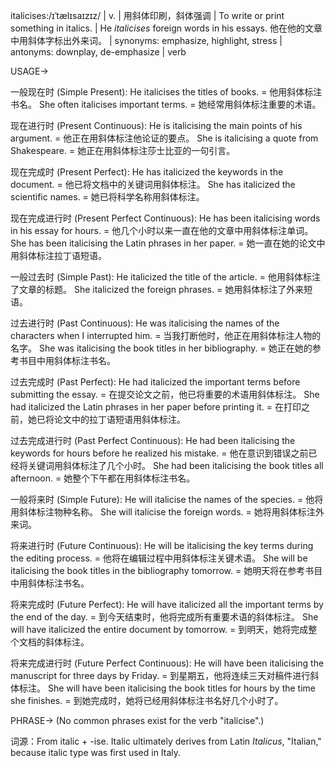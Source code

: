 italicises:/ɪˈtælɪsaɪzɪz/ | v. | 用斜体印刷，斜体强调 |  To write or print something in italics.  | He *italicises* foreign words in his essays. 他在他的文章中用斜体字标出外来词。 | synonyms: emphasize, highlight, stress | antonyms: downplay, de-emphasize | verb


USAGE->

一般现在时 (Simple Present):
He italicises the titles of books. = 他用斜体标注书名。
She often italicises important terms. = 她经常用斜体标注重要的术语。

现在进行时 (Present Continuous):
He is italicising the main points of his argument. = 他正在用斜体标注他论证的要点。
She is italicising a quote from Shakespeare. = 她正在用斜体标注莎士比亚的一句引言。

现在完成时 (Present Perfect):
He has italicized the keywords in the document. = 他已将文档中的关键词用斜体标注。
She has italicized the scientific names. = 她已将科学名称用斜体标注。

现在完成进行时 (Present Perfect Continuous):
He has been italicising words in his essay for hours. = 他几个小时以来一直在他的文章中用斜体标注单词。
She has been italicising the Latin phrases in her paper. = 她一直在她的论文中用斜体标注拉丁语短语。


一般过去时 (Simple Past):
He italicized the title of the article. = 他用斜体标注了文章的标题。
She italicized the foreign phrases. = 她用斜体标注了外来短语。

过去进行时 (Past Continuous):
He was italicising the names of the characters when I interrupted him. = 当我打断他时，他正在用斜体标注人物的名字。
She was italicising the book titles in her bibliography. = 她正在她的参考书目中用斜体标注书名。

过去完成时 (Past Perfect):
He had italicized the important terms before submitting the essay. = 在提交论文之前，他已将重要的术语用斜体标注。
She had italicized the Latin phrases in her paper before printing it. = 在打印之前，她已将论文中的拉丁语短语用斜体标注。

过去完成进行时 (Past Perfect Continuous):
He had been italicising the keywords for hours before he realized his mistake. = 他在意识到错误之前已经将关键词用斜体标注了几个小时。
She had been italicising the book titles all afternoon. = 她整个下午都在用斜体标注书名。


一般将来时 (Simple Future):
He will italicise the names of the species. = 他将用斜体标注物种名称。
She will italicise the foreign words. = 她将用斜体标注外来词。

将来进行时 (Future Continuous):
He will be italicising the key terms during the editing process. = 他将在编辑过程中用斜体标注关键术语。
She will be italicising the book titles in the bibliography tomorrow. = 她明天将在参考书目中用斜体标注书名。


将来完成时 (Future Perfect):
He will have italicized all the important terms by the end of the day. = 到今天结束时，他将完成所有重要术语的斜体标注。
She will have italicized the entire document by tomorrow. = 到明天，她将完成整个文档的斜体标注。


将来完成进行时 (Future Perfect Continuous):
He will have been italicising the manuscript for three days by Friday. = 到星期五，他将连续三天对稿件进行斜体标注。
She will have been italicising the book titles for hours by the time she finishes. = 到她完成时，她将已经用斜体标注书名好几个小时了。




PHRASE->
(No common phrases exist for the verb "italicise".)



词源：From italic + -ise.  Italic ultimately derives from Latin *Italicus*, "Italian," because italic type was first used in Italy.
